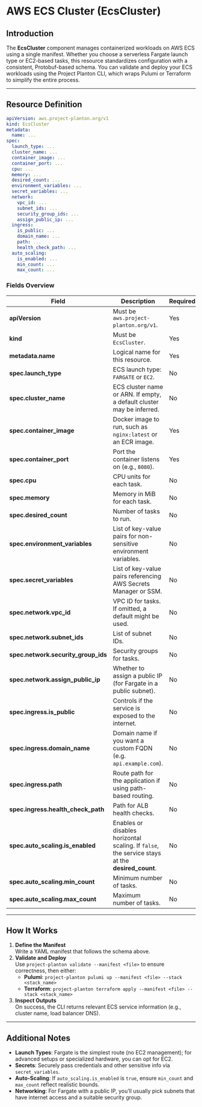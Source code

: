 # AWS ECS Cluster (EcsCluster)

## Introduction

The **EcsCluster** component manages containerized workloads on AWS ECS using a single manifest. Whether you choose a
serverless Fargate launch type or EC2-based tasks, this resource standardizes configuration with a consistent,
Protobuf-based schema. You can validate and deploy your ECS workloads using the Project Planton CLI, which wraps Pulumi
or Terraform to simplify the entire process.

---

## Resource Definition

```yaml
apiVersion: aws.project-planton.org/v1
kind: EcsCluster
metadata:
  name: ...
spec:
  launch_type: ...
  cluster_name: ...
  container_image: ...
  container_port: ...
  cpu: ...
  memory: ...
  desired_count: ...
  environment_variables: ...
  secret_variables: ...
  network:
    vpc_id: ...
    subnet_ids: ...
    security_group_ids: ...
    assign_public_ip: ...
  ingress:
    is_public: ...
    domain_name: ...
    path: ...
    health_check_path: ...
  auto_scaling:
    is_enabled: ...
    min_count: ...
    max_count: ...
```

### Fields Overview

| Field                               | Description                                                                                     | Required | Default   |
|-------------------------------------|-------------------------------------------------------------------------------------------------|----------|-----------|
| **apiVersion**                      | Must be `aws.project-planton.org/v1`.                                                           | Yes      | -         |
| **kind**                            | Must be `EcsCluster`.                                                                           | Yes      | -         |
| **metadata.name**                   | Logical name for this resource.                                                                 | Yes      | -         |
| **spec.launch_type**                | ECS launch type: `FARGATE` or `EC2`.                                                            | No       | `FARGATE` |
| **spec.cluster_name**               | ECS cluster name or ARN. If empty, a default cluster may be inferred.                           | No       | -         |
| **spec.container_image**            | Docker image to run, such as `nginx:latest` or an ECR image.                                    | Yes      | -         |
| **spec.container_port**             | Port the container listens on (e.g., `8080`).                                                   | Yes      | -         |
| **spec.cpu**                        | CPU units for each task.                                                                        | No       | `256`     |
| **spec.memory**                     | Memory in MiB for each task.                                                                    | No       | `512`     |
| **spec.desired_count**              | Number of tasks to run.                                                                         | No       | `1`       |
| **spec.environment_variables**      | List of key-value pairs for non-sensitive environment variables.                                | No       | []        |
| **spec.secret_variables**           | List of key-value pairs referencing AWS Secrets Manager or SSM.                                 | No       | []        |
| **spec.network.vpc_id**             | VPC ID for tasks. If omitted, a default might be used.                                          | No       | -         |
| **spec.network.subnet_ids**         | List of subnet IDs.                                                                             | No       | -         |
| **spec.network.security_group_ids** | Security groups for tasks.                                                                      | No       | -         |
| **spec.network.assign_public_ip**   | Whether to assign a public IP (for Fargate in a public subnet).                                 | No       | `false`   |
| **spec.ingress.is_public**          | Controls if the service is exposed to the internet.                                             | No       | `false`   |
| **spec.ingress.domain_name**        | Domain name if you want a custom FQDN (e.g. `api.example.com`).                                 | No       | -         |
| **spec.ingress.path**               | Route path for the application if using path-based routing.                                     | No       | `/`       |
| **spec.ingress.health_check_path**  | Path for ALB health checks.                                                                     | No       | `/`       |
| **spec.auto_scaling.is_enabled**    | Enables or disables horizontal scaling. If `false`, the service stays at the **desired_count**. | No       | `false`   |
| **spec.auto_scaling.min_count**     | Minimum number of tasks.                                                                        | No       | `1`       |
| **spec.auto_scaling.max_count**     | Maximum number of tasks.                                                                        | No       | `1`       |

---

## How It Works

1. **Define the Manifest**  
   Write a YAML manifest that follows the schema above.
2. **Validate and Deploy**  
   Use `project-planton validate --manifest <file>` to ensure correctness, then either:
    - **Pulumi**: `project-planton pulumi up --manifest <file> --stack <stack_name>`
    - **Terraform**: `project-planton terraform apply --manifest <file> --stack <stack_name>`
3. **Inspect Outputs**  
   On success, the CLI returns relevant ECS service information (e.g., cluster name, load balancer DNS).

---

## Additional Notes

- **Launch Types**: Fargate is the simplest route (no EC2 management); for advanced setups or specialized hardware, you
  can opt for EC2.
- **Secrets**: Securely pass credentials and other sensitive info via `secret_variables`.
- **Auto-Scaling**: If `auto_scaling.is_enabled` is `true`, ensure `min_count` and `max_count` reflect realistic bounds.
- **Networking**: For Fargate with a public IP, you’ll usually pick subnets that have internet access and a suitable
  security group.
